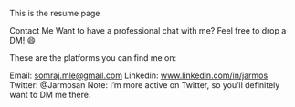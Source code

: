 This is the resume page

Contact Me
Want to have a professional chat with me? Feel free to drop a DM! :smile:

These are the platforms you can find me on:

Email: somraj.mle@gmail.com
Linkedin: www.linkedin.com/in/jarmos
Twitter: @Jarmosan
Note: I’m more active on Twitter, so you’ll definitely want to DM me there.
